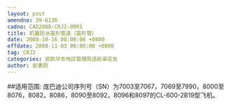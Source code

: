 ```yaml
---
layout: post
amendno: 39-6136
cadno: CAD2008-CRJ2-09R1
title: 机翼防冰笛形管道（笛形管）
date: 2008-10-16 00:00:00 +0800
effdate: 2008-11-03 00:00:00 +0800
tag: CRJ2
categories: 民航华东地区管理局适航审定处
author: 郭勇刚
---
```


##适用范围:
庞巴迪公司序列号（SN）为7003至7067，7069至7990，8000至8076，8082，8086，8090至8092，8096和8097的CL-600-2B19型飞机。


